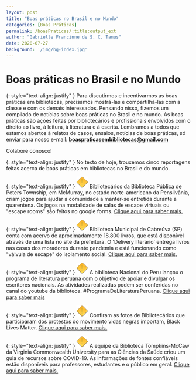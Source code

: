 ```yaml
---
layout: post
title: "Boas práticas no Brasil e no Mundo"
categories: [Boas Práticas]
permalink: /boasPraticas/:title:output_ext
author: "Gabrielle Francinne de S. C. Tanus"
date: 2020-07-27
background: '/img/bg-index.jpg'
---
```

# Boas práticas no Brasil e no Mundo

{: style="text-align: justify" }
Para discutirmos e incentivarmos as boas práticas em bibliotecas, precisamos mostrá-las e compartilhá-las com a classe e com os demais interessados. Pensando nisso, fizemos um compilado de notícias sobre boas práticas no Brasil e no mundo. As boas práticas são ações feitas por bibliotecários e profissionais envolvidos com o direito ao livro, à leitura, à literatura e à escrita. Lembramos a todos que estamos abertos à relatos de casos, ensaios, notícias de boas práticas, só enviar para nosso e-mail: **boaspraticasembibliotecas@gmail.com**

Colabore conosco!

{: style="text-align: justify" }
No texto de hoje, trouxemos cinco reportagens feitas acerca de boas práticas em bibliotecas no Brasil e do mundo.

{: style="text-align: justify" }
![](/img/warning.png) Bibliotecários da Biblioteca Pública de Peters Township, em McMurray, no estado norte-americano da Pensilvânia, criam jogos para ajudar  a comunidade a manter-se entretida durante a quarentena. Os jogos na modalidade de salas de escape virtuais ou  "escape rooms"  são feitos no google forms. 
[Clique aqui para saber mais.](https://olhardigital.com.br/games-e-consoles/noticia/bibliotecarios-transformam-google-forms-em-salas-de-fuga-virtuais/103667)

{: style="text-align: justify" }
![](/img/warning.png) Biblioteca Municipal de Cabreúva (SP) conta com acervo de aproximadamente 18.800 livros, que está disponível através de uma lista no site da prefeitura. O 'Delivery literário' entrega livros nas casas dos moradores durante pandemia e está funcionando como "válvula de escape" do isolamento social.
[Clique aqui para saber mais.](https://g1.globo.com/sp/sorocaba-jundiai/noticia/2020/06/30/delivery-literario-entrega-livros-nas-casas-dos-moradores-durante-pandemia-valvula-de-escape.ghtml?fbclid=IwAR14N-7j2Yig9Aj-_qvHZ9LjgjRchtVHGLn1CWHYuvSaWgp4-4fDG38D1-0)

{: style="text-align: justify" }
![](/img/warning.png) A biblioteca Nacional do Peru lançou o programa de literatura peruana com o objetivo de apoiar e divulgar os escritores nacionais. As atividades realizadas podem ser conferidas no canal do youtube da biblioteca. #ProgramaDeLiteraturaPeruana.
[Clique aqui para saber mais](https://www.youtube.com/user/BibliotecaNacionalP)

{: style="text-align: justify" }
![](/img/warning.png) Confiram as fotos de Bibliotecários que participaram dos protestos do movimento vidas negras importam, Black Lives Matter.
[Clique aqui para saber mais.](https://www.slj.com/?detailStory=librarians-join-black-lives-matter-protests)

{: style="text-align: justify" }
![](/img/warning.png) A equipe da Biblioteca Tompkins-McCaw da Virginia Commonwealth University para as Ciências da Saúde criou um guia de recursos sobre COVID-19. As informações de fontes confiáveis estão disponíveis para professores, estudantes e o público em geral.
[Clique aqui para saber mais.](https://news.vcu.edu/article/VCUs_medical_library_has_created_a_COVID19_resource_guide)
